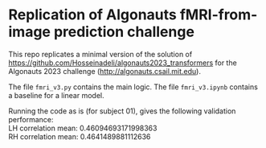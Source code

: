 # Replication of Algonauts fMRI-from-image prediction challenge

This repo replicates a minimal version of the solution of https://github.com/Hosseinadeli/algonauts2023_transformers for the Algonauts 2023 challenge (http://algonauts.csail.mit.edu). 

The file `fmri_v3.py` contains the main logic. The file `fmri_v3.ipynb` contains a baseline for a linear model.

Running the code as is (for subject 01), gives the following validation performance:  <br />
LH correlation mean: 0.46094693171998363 <br />
RH correlation mean: 0.4641489881112636

